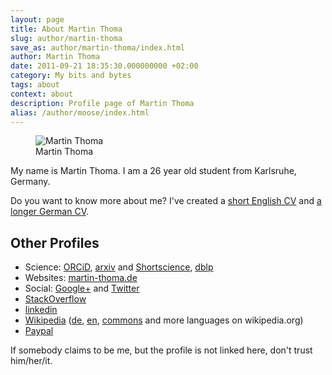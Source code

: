```yaml
---
layout: page
title: About Martin Thoma
slug: author/martin-thoma
save_as: author/martin-thoma/index.html
author: Martin Thoma
date: 2011-09-21 18:35:30.000000000 +02:00
category: My bits and bytes
tags: about
context: about
description: Profile page of Martin Thoma
alias: /author/moose/index.html
---
```

<div class="vcard">
<figure class="wp-caption alignright">
    <img src="../../images/2017/02/Martin_Thoma_web_thumb.jpg" alt="Martin Thoma" style="max-width:134px;max-height:200px;" class="size-full photo">
    <figcaption class="text-center">Martin Thoma</figcaption>
</figure>

<p>My name is <span class="fn">Martin Thoma</span>. I am a <time class="dt-bday" datetime="1990-04-28">26 year</time> old student from <span class="locality">Karlsruhe, Germany</span>.</p>

<p>Do you want to know more about me? I've created a <a href="../../pdf/cv-curriculum-vitae.pdf">short English CV</a> and <a href="http://www.martin-thoma.de/about.htm" rel="me">a longer German CV</a>.</p>


<h2>Other Profiles</h2>
<ul>
    <li>Science: <a href="http://orcid.org/0000-0002-6517-1690" rel="me">ORCiD</a>, <a href="http://arxiv.org/a/thoma_m_1.html" rel="me">arxiv</a> and <a href="http://www.shortscience.org/user?name=MartinThoma">Shortscience</a>, <a href="http://dblp.uni-trier.de/pers/hd/t/Thoma_0001:Martin">dblp</a></li>
    <li>Websites: <a href="http://www.martin-thoma.de/">martin-thoma.de</a></li>
    <li>Social: <a href="https://plus.google.com/+MartinThoma/about" rel="me">Google+</a> and <a href="https://twitter.com/#!/themoosemind" rel="me">Twitter</a></li>
    <li><a href="https://careers.stackoverflow.com/thoma" rel="me">StackOverflow</a></li>
    <li><a href="https://www.linkedin.com/in/themoosemind" rel="me">linkedin</a></li>
    <li><a href="https://de.wikipedia.org/wiki/Benutzer:MartinThoma">Wikipedia</a> (<a href="https://de.wikipedia.org/wiki/Benutzer:MartinThoma/Visualisierungen">de</a>, <a href="https://en.wikipedia.org/wiki/User:MartinThoma">en</a>, <a href="https://commons.wikimedia.org/wiki/User:MartinThoma">commons</a> and more languages on wikipedia.org)</li>
    <li><a href="http://paypal.me/martinthoma">Paypal</a></li>
</ul>

If somebody claims to be me, but the profile is not linked here, don't trust him/her/it.

</div>